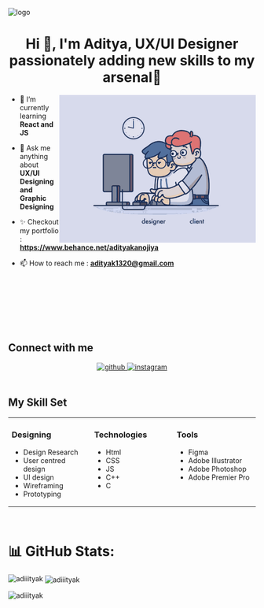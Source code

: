 ![logo](https://github.com/adiiityak/adiiityak/blob/main/banner.png)
<h1 align="center">Hi 👋, I'm Aditya, UX/UI Designer passionately adding new skills to my arsenal🚀</h1>
<!-- <h3 align="center">Student at Indian Institute of Information Technology, Surat</h3> -->

<img align="right" alt="coding" width="400" src="https://github.com/adiiityak/adiiityak/blob/main/dev-jokes-designer-and-client.gif">
<!-- <img align="right" alt="coding" width="400" src="https://github.com/adiiityak/adiiityak/blob/main/6abda87684b0fe5a097930d00eb5d7ee.gif"> -->

- 🌱 I’m currently learning **React and JS**

- 💬 Ask me anything about **UX/UI Designing and Graphic Designing**

- ✨ Checkout my portfolio : **https://www.behance.net/adityakanojiya**

- 📫 How to reach me : **adityak1320@gmail.com**

<br>
<br>
<br>
<br>
<br>
<br>

## Connect with me

<div align="center">
<a href="https://github.com/adiiityak" target="_blank">
<img src=https://img.shields.io/badge/github-%2324292e.svg?&style=for-the-badge&logo=github&logoColor=white alt=github style="margin-bottom: 5px;" />
</a>
<a href="https://instagram.com/adiiitya.k" target="_blank">
<img src=https://img.shields.io/badge/instagram-%23000000.svg?&style=for-the-badge&logo=instagram&logoColor=white alt=instagram style="margin-bottom: 5px;" />
</a>  
</div>

<br/>


## My Skill Set

<table align="center"><tr><td valign="top" width="33%">

### Designing

<div align="left">  
    <ul><li>Design Research</li>
    <li>User centred design</li> 
    <li> UI design</li> 
    <li>Wireframing</li>
    <li>Prototyping</li></ul>    
</div>

</td><td valign="top" width="33%">

### Technologies

<div align="left">  
    <ul><li>Html</li>
    <li>CSS</li> 
    <li>JS</li> 
    <li>C++</li>
    <li>C</li></ul> 
</div>

</td><td valign="top" width="33%">

### Tools

<div align="left">
    <ul><li>Figma</li>
    <li>Adobe Illustrator</li> 
    <li>Adobe Photoshop</li> 
    <li>Adobe Premier Pro</li></ul>
</div>
</td></tr></table>

<br/>

# 📊 GitHub Stats:
<p><img align="left" src="https://github-readme-stats.vercel.app/api/top-langs?username=adiiityak&show_icons=true&locale=en&layout=compact" alt="adiiityak" /></p>

<p>&nbsp;<img align="center" src="https://github-readme-stats.vercel.app/api?username=adiiityak&show_icons=true&locale=en" alt="adiiityak" /></p>

<p><img align="center" src="https://github-readme-streak-stats.herokuapp.com/?user=adiiityak&" alt="adiiityak" /></p>

